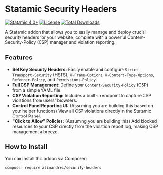 # Statamic Security Headers

[![Statamic 4.0+](https://img.shields.io/badge/Statamic-4.0%2B-FF269E?style=for-the-badge&logo=statamic)](https://statamic.com)
[![License](https://img.shields.io/badge/license-MIT-blue.svg?style=for-the-badge)](LICENSE.md)
[![Total Downloads](https://img.shields.io/packagist/dt/alinandrei/security-headers.svg?style=for-the-badge)](https://packagist.org/packages/alinandrei/security-headers)

A Statamic addon that allows you to easily manage and deploy crucial security headers for your website, complete with a powerful Content-Security-Policy (CSP) manager and violation reporting.

## Features

-   **Set Key Security Headers:** Easily enable and configure `Strict-Transport-Security` (HSTS), `X-Frame-Options`, `X-Content-Type-Options`, `Referrer-Policy`, and `Permissions-Policy`.
-   **Full CSP Management:** Define your `Content-Security-Policy` (CSP) from a simple YAML file.
-   **CSP Violation Reporting:** Includes a built-in endpoint to capture CSP violations from users' browsers.
-   **Control Panel Reporting UI:** (Assuming you are building this based on your helper functions) View all CSP violations directly in the Statamic Control Panel.
-   **"Click to Allow" Policies:** (Assuming you are building this) Add blocked resources to your CSP directly from the violation report log, making CSP management a breeze.

## How to Install

You can install this addon via Composer:

```bash
composer require alinandrei/security-headers